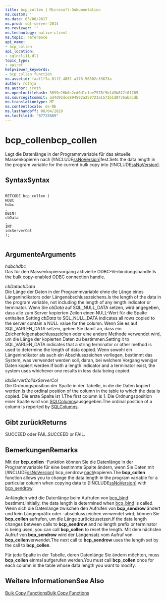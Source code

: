 ```yaml
---
title: bcp_collen | Microsoft-Dokumentation
ms.custom: ''
ms.date: 03/06/2017
ms.prod: sql-server-2014
ms.reviewer: ''
ms.technology: native-client
ms.topic: reference
api_name:
- bcp_collen
api_location:
- sqlncli11.dll
topic_type:
- apiref
helpviewer_keywords:
- bcp_collen function
ms.assetid: faaf1f7a-81f2-4852-a178-56602c33673a
author: rothja
ms.author: jroth
ms.openlocfilehash: 3099e26b0c2cd0d1cfee7578f5b149b812f01765
ms.sourcegitcommit: ad4d92dce894592a259721a1571b1d8736abacdb
ms.translationtype: MT
ms.contentlocale: de-DE
ms.lasthandoff: 08/04/2020
ms.locfileid: "87725689"
---
```

# <a name="bcp_collen"></a><span data-ttu-id="49c50-102">bcp_collen</span><span class="sxs-lookup"><span data-stu-id="49c50-102">bcp_collen</span></span>
  <span data-ttu-id="49c50-103">Legt die Datenlänge in der Programmvariable für das aktuelle Massenkopieren nach [!INCLUDE[ssNoVersion](../../includes/ssnoversion-md.md)]fest.</span><span class="sxs-lookup"><span data-stu-id="49c50-103">Sets the data length in the program variable for the current bulk copy into [!INCLUDE[ssNoVersion](../../includes/ssnoversion-md.md)].</span></span>  
  
## <a name="syntax"></a><span data-ttu-id="49c50-104">Syntax</span><span class="sxs-lookup"><span data-stu-id="49c50-104">Syntax</span></span>  
  
```  
  
RETCODE bcp_collen (  
HDBC   
hdbc  
,  
DBINT   
cbData  
,  
INT   
idxServerCol  
);  
  
```  
  
## <a name="arguments"></a><span data-ttu-id="49c50-105">Argumente</span><span class="sxs-lookup"><span data-stu-id="49c50-105">Arguments</span></span>  
 <span data-ttu-id="49c50-106">*hdbc*</span><span class="sxs-lookup"><span data-stu-id="49c50-106">*hdbc*</span></span>  
 <span data-ttu-id="49c50-107">Das für den Massenkopiervorgang aktivierte ODBC-Verbindungshandle.</span><span class="sxs-lookup"><span data-stu-id="49c50-107">Is the bulk copy-enabled ODBC connection handle.</span></span>  
  
 <span data-ttu-id="49c50-108">*cbData*</span><span class="sxs-lookup"><span data-stu-id="49c50-108">*cbData*</span></span>  
 <span data-ttu-id="49c50-109">Die Länge der Daten in der Programmvariable ohne die Länge eines Längenindikators oder Längenabschlusszeichens.</span><span class="sxs-lookup"><span data-stu-id="49c50-109">Is the length of the data in the program variable, not including the length of any length indicator or terminator.</span></span> <span data-ttu-id="49c50-110">Wenn Sie *cbData* auf SQL_NULL_DATA setzen, wird angegeben, dass alle zum Server kopierten Zeilen einen NULL-Wert für die Spalte enthalten.</span><span class="sxs-lookup"><span data-stu-id="49c50-110">Setting *cbData* to SQL_NULL_DATA indicates all rows copied to the server contain a NULL value for the column.</span></span> <span data-ttu-id="49c50-111">Wenn Sie es auf SQL_VARLEN_DATA setzen, geben Sie damit an, dass ein Zeichenfolgenabschlusszeichen oder eine andere Methode verwendet wird, um die Länge der kopierten Daten zu bestimmen.</span><span class="sxs-lookup"><span data-stu-id="49c50-111">Setting it to SQL_VARLEN_DATA indicates that a string terminator or other method is used to determine the length of data copied.</span></span> <span data-ttu-id="49c50-112">Wenn sowohl ein Längenindikator als auch ein Abschlusszeichen vorliegen, bestimmt das System, was verwendet werden soll, daran, bei welchem Vorgang weniger Daten kopiert werden.</span><span class="sxs-lookup"><span data-stu-id="49c50-112">If both a length indicator and a terminator exist, the system uses whichever one results in less data being copied.</span></span>  
  
 <span data-ttu-id="49c50-113">*idxServerCol*</span><span class="sxs-lookup"><span data-stu-id="49c50-113">*idxServerCol*</span></span>  
 <span data-ttu-id="49c50-114">Die Ordnungsposition der Spalte in der Tabelle, in die die Daten kopiert werden.</span><span class="sxs-lookup"><span data-stu-id="49c50-114">Is the ordinal position of the column in the table to which the data is copied.</span></span> <span data-ttu-id="49c50-115">Die erste Spalte ist 1.</span><span class="sxs-lookup"><span data-stu-id="49c50-115">The first column is 1.</span></span> <span data-ttu-id="49c50-116">Die Ordnungsposition einer Spalte wird von [SQLColumns](../native-client-odbc-api/sqlcolumns.md)ausgegeben.</span><span class="sxs-lookup"><span data-stu-id="49c50-116">The ordinal position of a column is reported by [SQLColumns](../native-client-odbc-api/sqlcolumns.md).</span></span>  
  
## <a name="returns"></a><span data-ttu-id="49c50-117">Gibt zurück</span><span class="sxs-lookup"><span data-stu-id="49c50-117">Returns</span></span>  
 <span data-ttu-id="49c50-118">SUCCEED oder FAIL.</span><span class="sxs-lookup"><span data-stu-id="49c50-118">SUCCEED or FAIL.</span></span>  
  
## <a name="remarks"></a><span data-ttu-id="49c50-119">Bemerkungen</span><span class="sxs-lookup"><span data-stu-id="49c50-119">Remarks</span></span>  
 <span data-ttu-id="49c50-120">Mit der **bcp_collen** -Funktion können Sie die Datenlänge in der Programmvariable für eine bestimmte Spalte ändern, wenn Sie Daten mit [!INCLUDE[ssNoVersion](../../includes/ssnoversion-md.md)] bcp_sendrow [nach](bcp-sendrow.md)kopieren.</span><span class="sxs-lookup"><span data-stu-id="49c50-120">The **bcp_collen** function allows you to change the data length in the program variable for a particular column when copying data to [!INCLUDE[ssNoVersion](../../includes/ssnoversion-md.md)] with [bcp_sendrow](bcp-sendrow.md).</span></span>  
  
 <span data-ttu-id="49c50-121">Anfänglich wird die Datenlänge beim Aufrufen von [bcp_bind](bcp-bind.md) bestimmt.</span><span class="sxs-lookup"><span data-stu-id="49c50-121">Initially, the data length is determined when [bcp_bind](bcp-bind.md) is called.</span></span> <span data-ttu-id="49c50-122">Wenn sich die Datenlänge zwischen den Aufrufen von **bcp_sendrow** ändert und kein Längenpräfix oder -abschlusszeichen verwendet wird, können Sie **bcp_collen** aufrufen, um die Länge zurückzusetzen.</span><span class="sxs-lookup"><span data-stu-id="49c50-122">If the data length changes between calls to **bcp_sendrow** and no length prefix or terminator is being used, you can call **bcp_collen** to reset the length.</span></span> <span data-ttu-id="49c50-123">Mit dem nächsten Aufruf von **bcp_sendrow** wird der Längensatz vom Aufruf von **bcp_collen**verwendet.</span><span class="sxs-lookup"><span data-stu-id="49c50-123">The next call to **bcp_sendrow** uses the length set by the call to **bcp_collen**.</span></span>  
  
 <span data-ttu-id="49c50-124">Für jede Spalte in der Tabelle, deren Datenlänge Sie ändern möchten, muss **bcp_collen** einmal aufgerufen werden.</span><span class="sxs-lookup"><span data-stu-id="49c50-124">You must call **bcp_collen** once for each column in the table whose data length you want to modify.</span></span>  
  
## <a name="see-also"></a><span data-ttu-id="49c50-125">Weitere Informationen</span><span class="sxs-lookup"><span data-stu-id="49c50-125">See Also</span></span>  
 [<span data-ttu-id="49c50-126">Bulk Copy Functions</span><span class="sxs-lookup"><span data-stu-id="49c50-126">Bulk Copy Functions</span></span>](sql-server-driver-extensions-bulk-copy-functions.md)  
  
  
